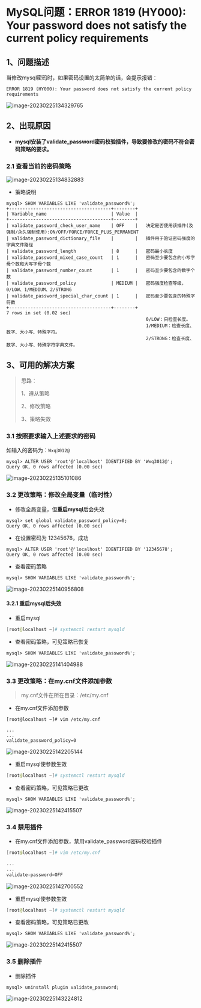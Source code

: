 # MySQL问题：ERROR 1819 (HY000): Your password does not satisfy the current policy requirements

## 1、问题描述

当修改mysql密码时，如果密码设置的太简单的话，会提示报错：

```mysql
ERROR 1819 (HY000): Your password does not satisfy the current policy requirements
```

![image-20230225134329765](https://lskypro-1309218011.cos.ap-shanghai.myqcloud.com/2023/02/25/63f9a0143f70f.png)

## 2、出现原因

- **mysql安装了validate_password密码校验插件，导致要修改的密码不符合密码策略的要求。**

### 2.1 查看当前的密码策略

![image-20230225134832883](https://lskypro-1309218011.cos.ap-shanghai.myqcloud.com/2023/02/25/63f9a130b92ed.png)

- 策略说明

```mysql
mysql> SHOW VARIABLES LIKE 'validate_password%';
+--------------------------------------+--------+
| Variable_name                        | Value  |
+--------------------------------------+--------+
| validate_password_check_user_name    | OFF    |	决定是否使用该插件(及强制/永久强制使用):ON/OFF/FORCE/FORCE_PLUS_PERMANENT
| validate_password_dictionary_file    |        |	插件用于验证密码强度的字典文件路径
| validate_password_length             | 8      |	密码最小长度
| validate_password_mixed_case_count   | 1      |	密码至少要包含的小写字母个数和大写字母个数
| validate_password_number_count       | 1      |	密码至少要包含的数字个数
| validate_password_policy             | MEDIUM |	密码强度检查等级，0/LOW、1/MEDIUM、2/STRONG
| validate_password_special_char_count | 1      |	密码至少要包含的特殊字符数
+--------------------------------------+--------+
7 rows in set (0.02 sec)
													0/LOW：只检查长度。
                                                    1/MEDIUM：检查长度、数字、大小写、特殊字符。
                                                    2/STRONG：检查长度、数字、大小写、特殊字符字典文件。
```

## 3、可用的解决方案

> 思路：
>
> 1、遵从策略
>
> 2、修改策略
>
> 3、策略失效

### 3.1 按照要求输入上述要求的密码

如输入的密码为：`Wxq3012@`

```mysql
mysql> ALTER USER 'root'@'localhost' IDENTIFIED BY 'Wxq3012@';
Query OK, 0 rows affected (0.00 sec)
```

![image-20230225135101086](https://lskypro-1309218011.cos.ap-shanghai.myqcloud.com/2023/02/25/63f9a1c4e82bb.png)

### 3.2 更改策略：修改全局变量（临时性）

- 修改全局变量，但**重启mysql**后会失效

```mysql
mysql> set global validate_password_policy=0;
Query OK, 0 rows affected (0.00 sec)
```

- 在设置密码为 12345678，成功

```mysql
mysql> ALTER USER 'root'@'localhost' IDENTIFIED BY '12345678';
Query OK, 0 rows affected (0.00 sec)
```

- 查看密码策略

```mysql
mysql> SHOW VARIABLES LIKE 'validate_password%';
```

![image-20230225140956808](https://lskypro-1309218011.cos.ap-shanghai.myqcloud.com/2023/02/25/63f9a634b156c.png)

#### 3.2.1 重启mysql后失效

- 重启mysql

```powershell
[root@localhost ~]# systemctl restart mysqld
```

- 查看密码策略，可见策略已恢复

```mysql
mysql> SHOW VARIABLES LIKE 'validate_password%';
```

![image-20230225141404988](https://lskypro-1309218011.cos.ap-shanghai.myqcloud.com/2023/02/25/63f9a72cd566c.png)

### 3.3 更改策略：在my.cnf文件添加参数

> my.cnf文件在所在目录：/etc/my.cnf

- 在my.cnf文件添加参数

```mysql
[root@localhost ~]# vim /etc/my.cnf

...
...
validate_password_policy=0
```

![image-20230225142205144](https://lskypro-1309218011.cos.ap-shanghai.myqcloud.com/2023/02/25/63f9a90d0ac8b.png)

- 重启mysql使参数生效

```powershell
[root@localhost ~]# systemctl restart mysqld
```

- 查看密码策略，可见策略已更改

```mysql
mysql> SHOW VARIABLES LIKE 'validate_password%';
```

![image-20230225142415507](https://lskypro-1309218011.cos.ap-shanghai.myqcloud.com/2023/02/25/63f9a98f638d9.png)

### 3.4 禁用插件

- 在my.cnf文件添加参数，禁用validate_password密码校验插件

```powershell
[root@localhost ~]# vim /etc/my.cnf

...
...
validate-password=OFF
```

![image-20230225142700552](https://lskypro-1309218011.cos.ap-shanghai.myqcloud.com/2023/02/25/63f9aa346586a.png)

- 重启mysql使参数生效

```powershell
[root@localhost ~]# systemctl restart mysqld
```

- 查看密码策略，可见策略已更改

```mysql
mysql> SHOW VARIABLES LIKE 'validate_password%';
```

![image-20230225142415507](https://lskypro-1309218011.cos.ap-shanghai.myqcloud.com/2023/02/25/63f9a98f638d9.png)

### 3.5 删除插件

- 删除插件

```mysql
mysql> uninstall plugin validate_password;
```

![image-20230225143224812](https://lskypro-1309218011.cos.ap-shanghai.myqcloud.com/2023/02/25/63f9ab78ae762.png)